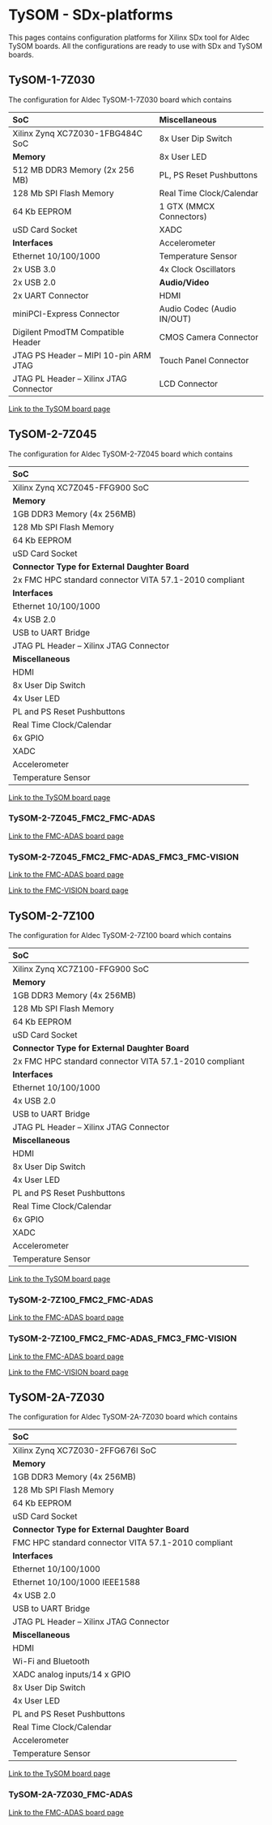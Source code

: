 # TySOM - SDx-platforms

This pages contains configuration platforms for Xilinx SDx tool for Aldec TySOM boards. All the configurations are ready to use with SDx and TySOM boards.

## TySOM-1-7Z030

The configuration for Aldec TySOM-1-7Z030 board which contains

SoC   |Miscellaneous
:--------|:-----------
Xilinx Zynq XC7Z030-1FBG484C SoC      |8x User Dip Switch
__Memory__| 8x User LED
512 MB DDR3 Memory (2x 256 MB) | PL, PS Reset Pushbuttons
128 Mb SPI Flash Memory | Real Time Clock/Calendar
64 Kb EEPROM |1 GTX (MMCX Connectors)
uSD Card Socket | XADC
**Interfaces** | Accelerometer
Ethernet 10/100/1000 |Temperature Sensor
2x USB 3.0 |4x Clock Oscillators
2x USB 2.0 | **Audio/Video**
2x UART Connector | HDMI
miniPCI-Express Connector | Audio Codec (Audio IN/OUT)
Digilent PmodTM Compatible Header |CMOS Camera Connector
JTAG PS Header – MIPI 10-pin ARM JTAG |Touch Panel Connector
JTAG PL Header – Xilinx JTAG Connector |LCD Connector

[Link to the TySOM board page](https://www.aldec.com/en/products/emulation/tysom_boards/zynq_7000/tysom_1)

## TySOM-2-7Z045

The configuration for Aldec TySOM-2-7Z045 board which contains

SoC |
:-------- |
Xilinx Zynq XC7Z045-FFG900 SoC |
**Memory** |
1GB DDR3 Memory (4x 256MB) |
128 Mb SPI Flash Memory |
64 Kb EEPROM |
uSD Card Socket |
**Connector Type for External Daughter Board** |
2x FMC HPC standard connector VITA 57.1-2010 compliant |
**Interfaces** |
Ethernet 10/100/1000 |
4x USB 2.0 |
USB to UART Bridge |
JTAG PL Header – Xilinx JTAG Connector |
**Miscellaneous** |
HDMI |
8x User Dip Switch |
4x User LED |
PL and PS Reset Pushbuttons |
Real Time Clock/Calendar |
6x GPIO |
XADC |
Accelerometer |
Temperature Sensor |

[Link to the TySOM board page](https://www.aldec.com/en/products/emulation/tysom_boards/zynq_7000/tysom_2)

### TySOM-2-7Z045_FMC2_FMC-ADAS

[Link to the FMC-ADAS board page](https://www.aldec.com/en/products/emulation/daughter_cards/fmc_daughter/fmc_adas)

### TySOM-2-7Z045_FMC2_FMC-ADAS_FMC3_FMC-VISION

[Link to the FMC-ADAS board page](https://www.aldec.com/en/products/emulation/daughter_cards/fmc_daughter/fmc_adas)

[Link to the FMC-VISION board page](https://www.aldec.com/en/products/emulation/daughter_cards/fmc_daughter/fmc_vision)

## TySOM-2-7Z100

The configuration for Aldec TySOM-2-7Z100 board which contains

SoC |
:-------- |
Xilinx Zynq XC7Z100-FFG900 SoC |
**Memory** |
1GB DDR3 Memory (4x 256MB) |
128 Mb SPI Flash Memory |
64 Kb EEPROM |
uSD Card Socket |
**Connector Type for External Daughter Board** |
2x FMC HPC standard connector VITA 57.1-2010 compliant |
**Interfaces** |
Ethernet 10/100/1000 |
4x USB 2.0 |
USB to UART Bridge |
JTAG PL Header – Xilinx JTAG Connector |
**Miscellaneous** |
HDMI |
8x User Dip Switch |
4x User LED |
PL and PS Reset Pushbuttons |
Real Time Clock/Calendar |
6x GPIO |
XADC |
Accelerometer |
Temperature Sensor |

[Link to the TySOM board page](https://www.aldec.com/en/products/emulation/tysom_boards/zynq_7000/tysom_2)

### TySOM-2-7Z100_FMC2_FMC-ADAS

[Link to the FMC-ADAS board page](https://www.aldec.com/en/products/emulation/daughter_cards/fmc_daughter/fmc_adas)

### TySOM-2-7Z100_FMC2_FMC-ADAS_FMC3_FMC-VISION

[Link to the FMC-ADAS board page](https://www.aldec.com/en/products/emulation/daughter_cards/fmc_daughter/fmc_adas)

[Link to the FMC-VISION board page](https://www.aldec.com/en/products/emulation/daughter_cards/fmc_daughter/fmc_vision)

## TySOM-2A-7Z030

The configuration for Aldec TySOM-2A-7Z030 board which contains

SoC |
:-------- |
Xilinx Zynq XC7Z030-2FFG676I SoC |
**Memory** |
1GB DDR3 Memory (4x 256MB) |
128 Mb SPI Flash Memory |
64 Kb EEPROM |
uSD Card Socket |
**Connector Type for External Daughter Board** |
FMC HPC standard connector VITA 57.1-2010 compliant |
**Interfaces** |
Ethernet 10/100/1000 |
Ethernet 10/100/1000 IEEE1588 |
4x USB 2.0 |
USB to UART Bridge |
JTAG PL Header – Xilinx JTAG Connector |
**Miscellaneous** |
HDMI |
Wi-Fi and Bluetooth |
XADC analog inputs/14 x GPIO |
8x User Dip Switch |
4x User LED |
PL and PS Reset Pushbuttons |
Real Time Clock/Calendar |
Accelerometer |
Temperature Sensor |

[Link to the TySOM board page](https://www.aldec.com/en/products/emulation/tysom_boards/zynq_7000/tysom_2a)

### TySOM-2A-7Z030_FMC-ADAS

[Link to the FMC-ADAS board page](https://www.aldec.com/en/products/emulation/daughter_cards/fmc_daughter/fmc_adas)
